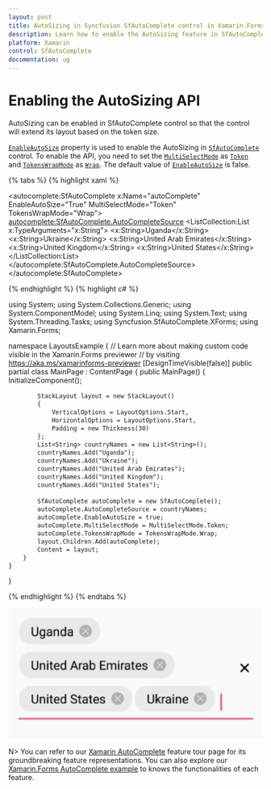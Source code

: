 ```yaml
---
layout: post
title: AutoSizing in Syncfusion SfAutoComplete control in Xamarin.Forms
description: Learn how to enable the AutoSizing feature in SfAutoComplete control to extend the layout based on the input token size available.
platform: Xamarin
control: SfAutoComplete
documentation: ug
---
```


# Enabling the AutoSizing API

AutoSizing can be enabled in SfAutoComplete control so that the control will extend its layout based on the token size.

[`EnableAutoSize`](https://help.syncfusion.com/cr/xamarin/Syncfusion.SfAutoComplete.XForms.SfAutoComplete.html#Syncfusion_SfAutoComplete_XForms_SfAutoComplete_EnableAutoSize) property is used to enable the AutoSizing in [`SfAutoComplete`](https://help.syncfusion.com/cr/xamarin/Syncfusion.SfAutoComplete.XForms.SfAutoComplete.html) control. To enable the API, you need to set the [`MultiSelectMode`](https://help.syncfusion.com/cr/xamarin/Syncfusion.SfAutoComplete.XForms.SfAutoComplete.html#Syncfusion_SfAutoComplete_XForms_SfAutoComplete_MultiSelectMode) as [`Token`](https://help.syncfusion.com/cr/xamarin/Syncfusion.SfAutoComplete.XForms.MultiSelectMode.html#Syncfusion_SfAutoComplete_XForms_MultiSelectMode_Token) and [`TokensWrapMode`](https://help.syncfusion.com/cr/xamarin/Syncfusion.SfAutoComplete.XForms.SfAutoComplete.html#Syncfusion_SfAutoComplete_XForms_SfAutoComplete_TokensWrapMode) as [`Wrap`](https://help.syncfusion.com/cr/xamarin/Syncfusion.SfAutoComplete.XForms.TokensWrapMode.html#Syncfusion_SfAutoComplete_XForms_TokensWrapMode_Wrap). The default value of [`EnableAutoSize`](https://help.syncfusion.com/cr/xamarin/Syncfusion.SfAutoComplete.XForms.SfAutoComplete.html#Syncfusion_SfAutoComplete_XForms_SfAutoComplete_EnableAutoSize) is false.

{% tabs %}
{% highlight xaml %}

<?xml version="1.0" encoding="utf-8"?>
<ContentPage xmlns="http://xamarin.com/schemas/2014/forms"
             xmlns:x="http://schemas.microsoft.com/winfx/2009/xaml"
             xmlns:d="http://xamarin.com/schemas/2014/forms/design"
              xmlns:ListCollection="clr-namespace:System.Collections.Generic;assembly=netstandard"
             xmlns:autocomplete="clr-namespace:Syncfusion.SfAutoComplete.XForms;assembly=Syncfusion.SfAutoComplete.XForms"
             xmlns:mc="http://schemas.openxmlformats.org/markup-compatibility/2006"
             mc:Ignorable="d" x:Class="LayoutsExample.MainPage">
    <StackLayout VerticalOptions="Start" HorizontalOptions="Start" Padding="30">
        <autocomplete:SfAutoComplete x:Name="autoComplete" EnableAutoSize="True" MultiSelectMode="Token" TokensWrapMode="Wrap">
            <autocomplete:SfAutoComplete.AutoCompleteSource>
                <ListCollection:List x:TypeArguments="x:String">
                    <x:String>Uganda</x:String>
                    <x:String>Ukraine</x:String>
                    <x:String>United Arab Emirates</x:String>
                    <x:String>United Kingdom</x:String>
                    <x:String>United States</x:String>
                </ListCollection:List>
            </autocomplete:SfAutoComplete.AutoCompleteSource>
        </autocomplete:SfAutoComplete>
    </StackLayout>
</ContentPage>
		  
{% endhighlight %}
{% highlight c# %}
	
using System;
using System.Collections.Generic;
using System.ComponentModel;
using System.Linq;
using System.Text;
using System.Threading.Tasks;
using Syncfusion.SfAutoComplete.XForms;
using Xamarin.Forms;

namespace LayoutsExample
{
    // Learn more about making custom code visible in the Xamarin.Forms previewer
    // by visiting https://aka.ms/xamarinforms-previewer
    [DesignTimeVisible(false)]
    public partial class MainPage : ContentPage
    {
        public MainPage()
        {
            InitializeComponent();

            StackLayout layout = new StackLayout()
            {
                VerticalOptions = LayoutOptions.Start,
                HorizontalOptions = LayoutOptions.Start,
                Padding = new Thickness(30)
            };
            List<String> countryNames = new List<String>();
            countryNames.Add("Uganda");
            countryNames.Add("Ukraine");
            countryNames.Add("United Arab Emirates");
            countryNames.Add("United Kingdom");
            countryNames.Add("United States");

            SfAutoComplete autoComplete = new SfAutoComplete();
            autoComplete.AutoCompleteSource = countryNames;
            autoComplete.EnableAutoSize = true;
            autoComplete.MultiSelectMode = MultiSelectMode.Token;
            autoComplete.TokensWrapMode = TokensWrapMode.Wrap;
            layout.Children.Add(autoComplete);
            Content = layout;
        }
    }
}
	 
{% endhighlight %}
{% endtabs %}

![EnableAutoSize image](images/AutoSizing/AutoSizing.png)

N> You can refer to our [Xamarin AutoComplete](https://www.syncfusion.com/xamarin-ui-controls/xamarin-autocomplete) feature tour page for its groundbreaking feature representations. You can also explore our [Xamarin.Forms AutoComplete example](https://github.com/syncfusion/xamarin-demos/tree/master/Forms/AutoComplete) to knows the functionalities of each feature.